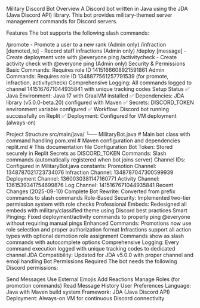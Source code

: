Military Discord Bot
Overview
A Discord bot written in Java using the JDA (Java Discord API) library. This bot provides military-themed server management commands for Discord servers.

Features
The bot supports the following slash commands:

/promote <user> <role> <reason> - Promote a user to a new rank (Admin only)
/infraction <user> <action> <reason> [demoted_to] - Record staff infractions (Admin only)
/deploy [message] - Create deployment vote with @everyone ping
/activitycheck <goal> - Create activity check with @everyone ping (Admin only)
Security & Permissions
Basic Commands: Requires role ID 1415166608921591861
Admin Commands: Requires role ID 1348877561257791539 (for promote, infraction, activitycheck)
Comprehensive Logging: All commands logged to channel 1415167671044935841 with unique tracking codes
Setup Status
✅ Java Environment: Java 17 with GraalVM installed ✅ Dependencies: JDA library (v5.0.0-beta.20) configured with Maven ✅ Secrets: DISCORD_TOKEN environment variable configured ✅ Workflow: Discord bot running successfully on Replit ✅ Deployment: Configured for VM deployment (always-on)

Project Structure
src/main/java/
  └── MilitaryBot.java     # Main bot class with command handling
pom.xml                    # Maven configuration and dependencies
replit.md                  # This documentation file
Configuration
Bot Token: Stored securely in Replit Secrets as DISCORD_TOKEN
Commands: Slash commands (automatically registered when bot joins server)
Channel IDs: Configured in MilitaryBot.java constants:
Promotion Channel: 1348787021723734076
Infraction Channel: 1348787047300599939
Deployment Channel: 1360030381147160771
Activity Channel: 1361539341754699876
Log Channel: 1415167671044935841
Recent Changes (2025-09-10)
Complete Bot Rewrite: Converted from prefix commands to slash commands
Role-Based Security: Implemented two-tier permission system with role checks
Professional Embeds: Redesigned all embeds with military/classified theme using Discord best practices
Smart Pinging: Fixed deployment/activity commands to properly ping @everyone without requiring manual pings
Enhanced Commands:
Promotions now use role selection and proper authorization format
Infractions support all action types with optional demotion role assignment
Commands show as slash commands with autocomplete options
Comprehensive Logging: Every command execution logged with unique tracking codes to dedicated channel
JDA Compatibility: Updated for JDA v5.0.0 with proper channel and emoji handling
Bot Permissions Required
The bot needs the following Discord permissions:

Send Messages
Use External Emojis
Add Reactions
Manage Roles (for promotion commands)
Read Message History
User Preferences
Language: Java with Maven build system
Framework: JDA (Java Discord API)
Deployment: Always-on VM for continuous Discord connectivity

